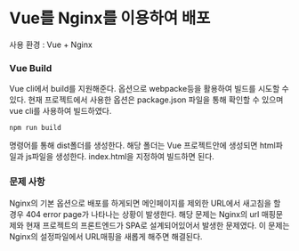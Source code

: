 # Vue를 Nginx를 이용하여 배포

사용 환경 : Vue + Nginx

### Vue Build

Vue cli에서 build를 지원해준다. 옵션으로 webpacke등을 활용하여 빌드를 시도할 수 있다. 현재 프로젝트에서 사용한 옵션은 package.json 파일을 통해 확인할 수 있으며 vue cli를 사용하여 빌드하였다.

```
npm run build
```

명령어를 통해 dist폴더를 생성한다.
해당 폴더는 Vue 프로젝트안에 생성되면 html파일과 js파일을 생성한다.
index.html을 지정하여 빌드하면 된다.

### 문제 사항

Nginx의 기본 옵션으로 배포를 하게되면 메인페이지를 제외한 URL에서 새고침을 할 경우 404 error page가 나타나는 상황이 발생한다.
해당 문제는 Nginx의 url 매핑문제와 현재 프로젝트의 프론트엔드가 SPA로 설계되어있어서 발생한 문제였다.
이 문제는 Nginx의 설정파일에서 URL매핑을 새롭게 해주면 해결된다.
